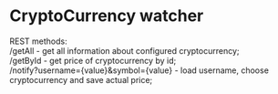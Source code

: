 # CryptoСurrency watcher
REST methods:<br>
/getAll - get all information about configured cryptocurrency;<br>
/getById - get price of cryptocurrency by id;<br>
/notify?username={value}&symbol={value} - load username, choose cryptocurrency and save actual price;<br>
